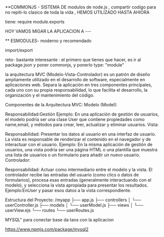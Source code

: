 **COMMONJS  - SISTEMA DE modulos de node.js , compartir codigo para no repiti-lo
clasico de toda la vida , HEMOS UTILIZADO HASTA AHIORA 

tiene: require module.exports 



HOY VAMOS MIGAR LA APLICACION A ---


** ESMODULES- moderno y recomendado 

import/export


reto- bastante interesante :  el primero que tienes que hacer, es ir al package.json y poner commonjs, y ponerlo type: "module"

la arquitectura MVC (Modelo-Vista-Controlador) es un patrón de diseño ampliamente utilizado en el desarrollo de software, especialmente en aplicaciones web. Separa la aplicación en tres componentes principales, cada uno con su propia responsabilidad, lo que facilita el desarrollo, la organización y el mantenimiento del código.

Componentes de la Arquitectura MVC:
Modelo (Model):

Responsabilidad:Gestión
Ejemplo: En una aplicación de gestión de usuarios, el modelo podría ser una clase User que contiene propiedades como name,email, y métodos para crear, leer, actualizar y eliminar usuarios.
Vista:

Responsabilidad: Presentar los datos al usuario en una interfaz de usuario. La vista es responsable de renderizar el contenido en el navegador y de interactuar con el usuario.
Ejemplo: En la misma aplicación de gestión de usuarios, una vista podría ser una página HTML o una plantilla que muestra una lista de usuarios o un formulario para añadir un nuevo usuario.
Controlador:

Responsabilidad: Actuar como intermediario entre el modelo y la vista. El controlador recibe las entradas del usuario (como clics o datos de formularios), procesa esas entradas (generalmente interactuando con el modelo), y selecciona la vista apropiada para presentar los resultados.
Ejemplo:EnUser y pasar esos datos a la vista correspondiente.


Estructura del Proyecto:
/myapp
├── app.js
├── controllers
│   └── userController.js
├── models
│   └── userModel.js
├── views
│   └── userView.ejs
└── routes
    └── userRoutes.js


MYSQL" para conectar base da taos con la aplicacion 

https://www.npmjs.com/package/mysql2





